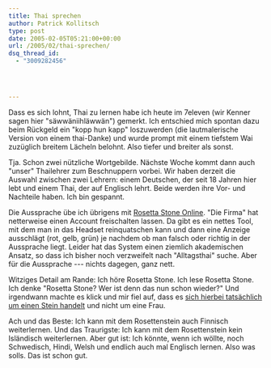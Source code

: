 ```yaml
---
title: Thai sprechen
author: Patrick Kollitsch
type: post
date: 2005-02-05T05:21:00+00:00
url: /2005/02/thai-sprechen/
dsq_thread_id:
  - "3009282456"




---
```

Dass es sich lohnt, Thai zu lernen habe ich heute im 7eleven (wir Kenner sagen hier "s&auml;ww&auml;niihl&auml;ww&auml;n") gemerkt. Ich entschied mich spontan dazu beim R&uuml;ckgeld ein "kopp hun kapp" loszuwerden (die lautmalerische Version von einem thai-Danke) und wurde prompt mit einem tiefstem Wai zuz&uuml;glich breitem L&auml;cheln belohnt. Also tiefer und breiter als sonst.

Tja. Schon zwei n&uuml;tzliche Wortgebilde. N&auml;chste Woche kommt dann auch "unser" Thailehrer zum Beschnuppern vorbei. Wir haben derzeit die Auswahl zwischen zwei Lehrern: einem Deutschen, der seit 18 Jahren hier lebt und einem Thai, der auf Englisch lehrt. Beide werden ihre Vor- und Nachteile haben. Ich bin gespannt.

Die Aussprache &uuml;be ich &uuml;brigens mit [Rosetta Stone Online][1]. "Die Firma" hat netterweise einen Account freischalten lassen. Da gibt es ein nettes Tool, mit dem man in das Headset reinquatschen kann und dann eine Anzeige ausschl&auml;gt (rot, gelb, gr&uuml;n) je nachdem ob man falsch oder richtig in der Aussprache liegt. Leider hat das System einen ziemlich akademischen Ansatz, so dass ich bisher noch verzweifelt nach "Alltagsthai" suche. Aber f&uuml;r die Aussprache --- nichts dagegen, ganz nett.

Witziges Detail am Rande: Ich h&ouml;re Rosetta Stone. Ich lese Rosetta Stone. Ich denke "Rosetta Stone? Wer ist denn das nun schon wieder?" Und irgendwann machte es klick und mir fiel auf, dass es [sich hierbei tats&auml;chlich um einen Stein handelt][2] und nicht um eine Frau. 

Ach und das Beste: Ich kann mit dem Rosettenstein auch Finnisch weiterlernen. Und das Traurigste: Ich kann mit dem Rosettenstein kein Isl&auml;ndisch weiterlernen. Aber gut ist: Ich k&ouml;nnte, wenn ich w&ouml;llte, noch Schwedisch, Hindi, Welsh und endlich auch mal Englisch lernen. Also was solls. Das ist schon gut.

 [1]: http://www.rosettastone.com/
 [2]: http://de.wikipedia.org/wiki/Stein_von_Rosetta